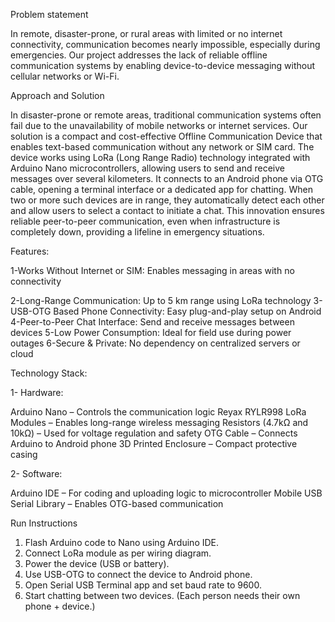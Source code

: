 Problem statement 

In remote, disaster-prone, or rural areas with limited or no internet connectivity, communication becomes nearly impossible, especially during emergencies. Our project addresses the lack of reliable offline communication systems by enabling device-to-device messaging without cellular networks or Wi-Fi.


Approach and Solution 

In disaster-prone or remote areas, traditional communication systems often fail due to the unavailability of mobile networks or internet services. Our solution is a compact and cost-effective Offline Communication Device that enables text-based communication without any network or SIM card.
The device works using LoRa (Long Range Radio) technology integrated with Arduino Nano microcontrollers, allowing users to send and receive messages over several kilometers. It connects to an Android phone via OTG cable, opening a terminal interface or a dedicated app for chatting.
When two or more such devices are in range, they automatically detect each other and allow users to select a contact to initiate a chat. 
This innovation ensures reliable peer-to-peer communication, even when infrastructure is completely down, providing a lifeline in emergency situations.


 Features:

1-Works Without Internet or SIM: Enables messaging in areas with no connectivity

2-Long-Range Communication: Up to 5 km range using LoRa technology
3-USB-OTG Based Phone Connectivity: Easy plug-and-play setup on Android
4-Peer-to-Peer Chat Interface: Send and receive messages between devices
5-Low Power Consumption: Ideal for field use during power outages
6-Secure & Private: No dependency on centralized servers or cloud


Technology Stack:

1- Hardware:

Arduino Nano – Controls the communication logic
Reyax RYLR998 LoRa Modules – Enables long-range wireless messaging
Resistors (4.7kΩ and 10kΩ) – Used for voltage regulation and safety
OTG Cable – Connects Arduino to Android phone
3D Printed Enclosure – Compact protective casing

2- Software:

Arduino IDE – For coding and uploading logic to microcontroller
Mobile USB Serial Library – Enables OTG-based communication



Run Instructions
1. Flash Arduino code to Nano using Arduino IDE.
2. Connect LoRa module as per wiring diagram.
3. Power the device (USB or battery).
4. Use USB-OTG to connect the device to Android phone.
5. Open Serial USB Terminal app and set baud rate to 9600.
6. Start chatting between two devices.
   (Each person needs their own phone + device.)


